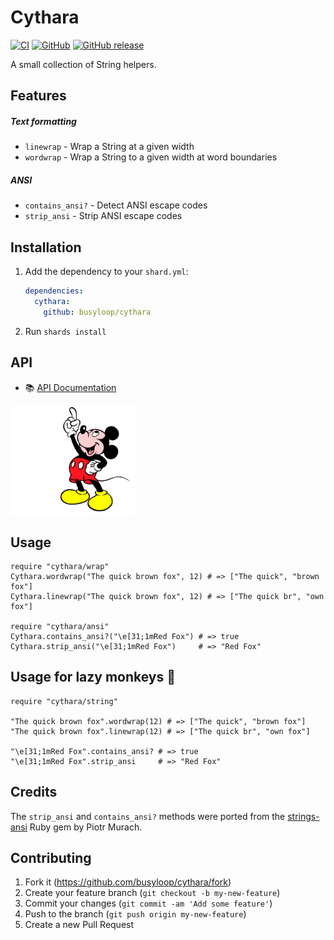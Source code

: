 # Cythara

[![CI](https://github.com/busyloop/cythara/actions/workflows/ci.yml/badge.svg?branch=master)](https://github.com/busyloop/cythara/actions/workflows/ci.yml?query=branch%3Amaster) [![GitHub](https://img.shields.io/github/license/busyloop/cythara)](https://en.wikipedia.org/wiki/MIT_License) [![GitHub release](https://img.shields.io/github/release/busyloop/cythara.svg)](https://github.com/busyloop/cythara/releases)

A small collection of String helpers.  



## Features

##### Text formatting

* `linewrap` - Wrap a String at a given width
* `wordwrap` - Wrap a String to a given width at word boundaries

##### ANSI

* `contains_ansi?` - Detect ANSI escape codes
* `strip_ansi` - Strip ANSI escape codes



## Installation

1. Add the dependency to your `shard.yml`:

   ```yaml
   dependencies:
     cythara:
       github: busyloop/cythara
   ```

2. Run `shards install`



## API

* 📚 [API Documentation](https://busyloop.github.io/cythara/Cythara.html)

<img src="./assets/pointer.png" width="200" align="left" /><br clear="left" />

## Usage

```crystal
require "cythara/wrap"
Cythara.wordwrap("The quick brown fox", 12) # => ["The quick", "brown fox"]
Cythara.linewrap("The quick brown fox", 12) # => ["The quick br", "own fox"]

require "cythara/ansi"
Cythara.contains_ansi?("\e[31;1mRed Fox") # => true
Cythara.strip_ansi("\e[31;1mRed Fox")     # => "Red Fox"
```



## Usage for lazy monkeys 🐒

```crystal
require "cythara/string"

"The quick brown fox".wordwrap(12) # => ["The quick", "brown fox"]
"The quick brown fox".linewrap(12) # => ["The quick br", "own fox"]

"\e[31;1mRed Fox".contains_ansi? # => true
"\e[31;1mRed Fox".strip_ansi     # => "Red Fox"
```


## Credits

The `strip_ansi` and `contains_ansi?` methods were ported
from the [strings-ansi](https://github.com/piotrmurach/strings-ansi) Ruby gem by Piotr Murach.



## Contributing

1. Fork it (<https://github.com/busyloop/cythara/fork>)
2. Create your feature branch (`git checkout -b my-new-feature`)
3. Commit your changes (`git commit -am 'Add some feature'`)
4. Push to the branch (`git push origin my-new-feature`)
5. Create a new Pull Request

